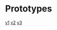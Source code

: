 # Prototypes
[v1](https://xd.adobe.com/view/0e1b8c9b-5528-49bd-a01f-4ac2f8094394-5b48/)
[v2](https://xd.adobe.com/view/abd1fe61-4ce9-4260-a19b-ee2baa2c0412-fe82/)
[v3](https://xd.adobe.com/view/20df4b61-7040-41c3-859f-e05bbe78cbc8-758c/)
